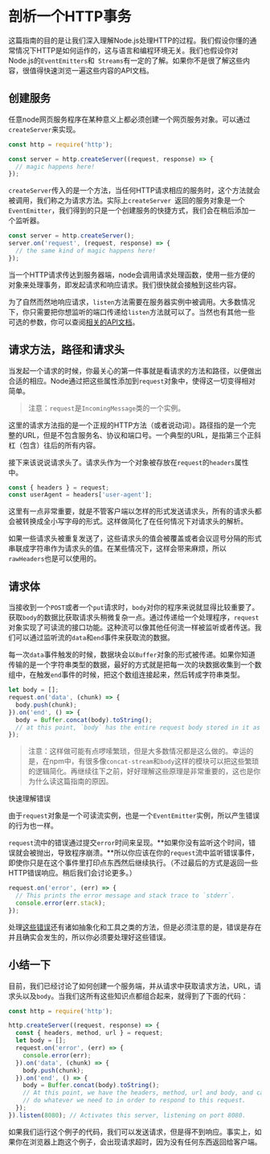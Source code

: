 # 剖析一个HTTP事务

这篇指南的目的是让我们深入理解Node.js处理HTTP的过程。我们假设你懂的通常情况下HTTP是如何运作的，这与语言和编程环境无关。我们也假设你对Node.js的`EventEmitters`和` Streams`有一定的了解。如果你不是很了解这些内容，很值得快速浏览一遍这些内容的API文档。

## 创建服务

任意node网页服务程序在某种意义上都必须创建一个网页服务对象。可以通过` createServer`来实现。

```js
const http = require('http');

const server = http.createServer((request, response) => {
  // magic happens here!
});
```

`createServer`传入的是一个方法，当任何HTTP请求相应的服务时，这个方法就会被调用，我们称之为请求方法。实际上`createServer `返回的服务对象是一个`EventEmitter`，我们得到的只是一个创建服务的快捷方式，我们会在稍后添加一个监听器。

```js
const server = http.createServer();
server.on('request', (request, response) => {
  // the same kind of magic happens here!
});
```

当一个HTTP请求传达到服务器端，node会调用请求处理函数，使用一些方便的对象来处理事务，即发起请求和响应请求。我们很快就会接触到这些内容。

为了自然而然地响应请求，`listen`方法需要在服务器实例中被调用。大多数情况下，你只需要把你想监听的端口传递给`listen`方法就可以了。当然也有其他一些可选的参数，你可以查阅[相关的API文档](https://nodejs.org/api/http.html)。

## 请求方法，路径和请求头

当发起一个请求的时候，你最关心的第一件事就是看请求的方法和路径，以便做出合适的相应。Node通过把这些属性添加到`request`对象中，使得这一切变得相对简单。

> 注意：`request`是`IncomingMessage`类的一个实例。

这里的请求方法指的是一个正规的HTTP方法（或者说动词）。路径指的是一个完整的URL，但是不包含服务名、协议和端口号。一个典型的URL，是指第三个正斜杠（包含）往后的所有内容。

接下来该说说请求头了。请求头作为一个对象被存放在`request`的`headers`属性中。

```js
const { headers } = request;
const userAgent = headers['user-agent'];
```

这里有一点非常重要，就是不管客户端以怎样的形式发送请求头，所有的请求头都会被转换成全小写字母的形式。这样做简化了在任何情况下对请求头的解析。

如果一些请求头被重复发送了，这些请求头的值会被覆盖或者会议逗号分隔的形式串联成字符串作为请求头的值。在某些情况下，这样会带来麻烦，所以`rawHeaders`也是可以使用的。

## 请求体

当接收到一个`POST`或者一个`put`请求时，`body`对你的程序来说就显得比较重要了。获取`body`的数据比获取请求头稍微复杂一点。通过传递给一个处理程序，`request`对象实现了可读流的接口功能。这种流可以像其他任何流一样被监听或者传送。我们可以通过监听流的`data`和`end`事件来获取流的数据。

每一次`data`事件触发的时候，数据块会以`Buffer`对象的形式被传递。如果你知道传输的是一个字符串类型的数据，最好的方式就是把每一次的块数据收集到一个数组中，在触发`end`事件的时候，把这个数组连接起来，然后转成字符串类型。

```js
let body = [];
request.on('data', (chunk) => {
  body.push(chunk);
}).on('end', () => {
  body = Buffer.concat(body).toString();
  // at this point, `body` has the entire request body stored in it as a string
});
```

> 注意：这样做可能有点啰嗦繁琐，但是大多数情况都是这么做的。幸运的是，在npm中，有很多像`concat-stream`和`body`这样的模块可以把这些繁琐的逻辑简化。再继续往下之前，好好理解这些原理是非常重要的，这也是你为什么读这篇指南的原因。

快速理解错误

由于`request`对象是一个可读流实例，也是一个`EventEmitter`实例，所以产生错误的行为也一样。

`request`流中的错误通过提交`error`时间来呈现。**如果你没有监听这个时间，错误就会被抛出，导致程序崩溃。**所以你应该在你的`request`流中监听错误事件，即使你只是在这个事件里打印点东西然后继续执行。（不过最后的方式是返回一些HTTP错误响应。稍后我们会讨论更多。）

```js
request.on('error', (err) => {
  // This prints the error message and stack trace to `stderr`.
  console.error(err.stack);
});
```

处理[这些错误](https://nodejs.org/api/errors.html)还有诸如抽象化和工具之类的方法，但是必须注意的是，错误是存在并且确实会发生的，所以你必须要处理好这些错误。

## 小结一下

目前，我们已经讨论了如何创建一个服务端，并从请求中获取请求方法，URL，请求头以及`body`。当我们这所有这些知识点都组合起来，就得到了下面的代码：

```js
const http = require('http');

http.createServer((request, response) => {
  const { headers, method, url } = request;
  let body = [];
  request.on('error', (err) => {
    console.error(err);
  }).on('data', (chunk) => {
    body.push(chunk);
  }).on('end', () => {
    body = Buffer.concat(body).toString();
    // At this point, we have the headers, method, url and body, and can now
    // do whatever we need to in order to respond to this request.
  });
}).listen(8080); // Activates this server, listening on port 8080.
```

如果我们运行这个例子的代码，我们可以发送请求，但是得不到响应。事实上，如果你在浏览器上跑这个例子，会出现请求超时，因为没有任何东西返回给客户端。






